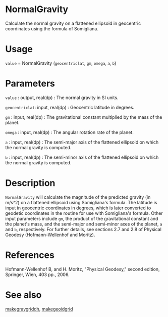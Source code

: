 # NormalGravity

Calculate the normal gravity on a flattened ellipsoid in geocentric coordinates using the formula of Somigliana.

# Usage

`value` = NormalGravity (`geocentriclat`, `gm`, `omega`, `a`, `b`)

# Parameters

`value` : output, real(dp)
:   The normal gravity in SI units.

`geocentriclat`: input, real(dp)
:   Geocentric latitude in degrees.

`gm` : input, real(dp) 
:   The gravitational constant multiplied by the mass of the planet.

`omega` : input, real(dp)
:   The angular rotation rate of the planet.

`a` : input, real(dp)
:   The semi-major axis of the flattened ellipsoid on which the normal gravity is computed.

`b` : input, real(dp)
:   The semi-minor axis of the flattened ellipsoid on which the normal gravity is computed.

# Description

`NormalGravity` will calculate the magnitude of the predicted gravity (in m/s^2) on a flattened ellipsoid using Somigliana's formula. The latitude is input in geocentric coordinates in degrees, which is later converted to geodetic coordinates in the routine for use with Somigliana's formula. Other input parameters include `gm`, the product of the gravitational constant and the planet's mass, and the semi-major and semi-minor axes of the planet, `a` and `b`, respectively. For further details, see sections 2.7 and 2.8 of Physical Geodesy (Hofmann-Wellenhof and Moritz).

# References

Hofmann-Wellenhof B, and H. Moritz, "Physical Geodesy," second edition, Springer, Wien, 403 pp., 2006.

# See also

[makegravgriddh](makegravgriddh.html), [makegeoidgrid](makegeoidgrid.html)
